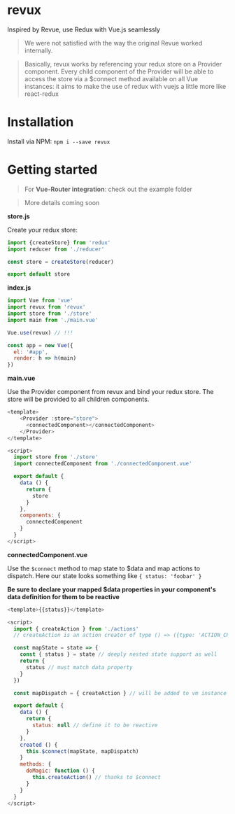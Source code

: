 
# revux
Inspired by Revue, use Redux with Vue.js seamlessly
> We were not satisfied with the way the original Revue worked internally.

> Basically, revux works by referencing your redux store on a Provider component. Every child component of the Provider will be able to access the store via a $connect method available on all Vue instances: it aims to make the use of redux with vuejs a little more like react-redux

# Installation
Install via NPM: `npm i --save revux`

# Getting started
> For **Vue-Router integration**: check out the example folder

> More details coming soon

**store.js**

Create your redux store:
```js
import {createStore} from 'redux'
import reducer from './reducer'

const store = createStore(reducer)

export default store
```

**index.js**

```js
import Vue from 'vue'
import revux from 'revux'
import store from './store'
import main from './main.vue'

Vue.use(revux) // !!!

const app = new Vue({
  el: '#app',
  render: h => h(main)
})
```

**main.vue**

Use the Provider component from revux and bind your redux store. The store will be provided to all children components.

```js
<template>
    <Provider :store="store">
      <connectedComponent></connectedComponent>
    </Provider>
</template>

<script>
  import store from './store'
  import connectedComponent from './connectedComponent.vue'

  export default {
    data () {
      return {
        store
      }
    },
    components: {
      connectedComponent
    }
  }
</script>
```

**connectedComponent.vue**

Use the `$connect` method to map state to $data and map actions to dispatch.
Here our state looks something like `{ status: 'foobar' }`

**Be sure to declare your mapped $data properties in your component's data definition for them to be reactive**

```js
<template>{{status}}</template>

<script>
  import { createAction } from './actions'
  // createAction is an action creator of type () => ({type: 'ACTION_CREATED'})

  const mapState = state => {
    const { status } = state // deeply nested state support as well
    return {
      status // must match data property
    }
  })

  const mapDispatch = { createAction } // will be added to vm instance

  export default {
    data () {
      return {
        status: null // define it to be reactive
      }
    },
    created () {
      this.$connect(mapState, mapDispatch)
    }
    methods: {
      doMagic: function () {
        this.createAction() // thanks to $connect
      }
    }
  }
</script>
```
